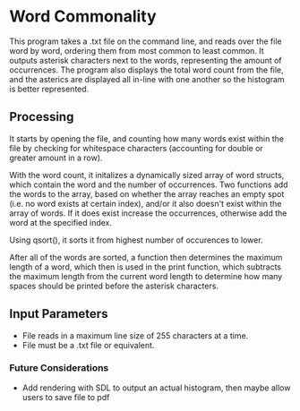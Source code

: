 # Word Commonality
  This program takes a .txt file on the command line, and reads over the file word by word, ordering them from most common to least common. 
It outputs asterisk characters next to the words, representing the amount of occurrences. The program also displays the total word count from the file, 
and the asterics are displayed all in-line with one another so the histogram is better represented.

## Processing
  It starts by opening the file, and counting how many words exist within the file by checking for whitespace characters (accounting for double 
or greater amount in a row). 

  With the word count, it initalizes a dynamically sized array of word structs, which contain the word and the number of occurrences. Two 
functions add the words to the array, based on whether the array reaches an empty spot (i.e. no word exists at certain index), and/or it also 
doesn't exist within the array of words. If it does exist increase the occurrences, otherwise add the word at the specified index. 

  Using qsort(), it sorts it from highest number of occurences to lower.
  
  After all of the words are sorted, a function then determines the maximum length of a word, which then is used in the print function, 
which subtracts the maximum length from the current word length to determine how many spaces should be printed before the asterisk 
characters.

## Input Parameters
- File reads in a maximum line size of 255 characters at a time.
- File must be a .txt file or equivalent.

### Future Considerations
- Add rendering with SDL to output an actual histogram, then maybe allow users to save file to pdf

